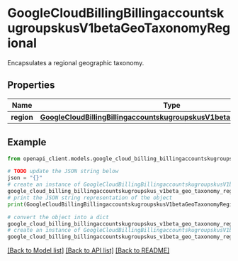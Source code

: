 # GoogleCloudBillingBillingaccountskugroupskusV1betaGeoTaxonomyRegional

Encapsulates a regional geographic taxonomy.

## Properties

Name | Type | Description | Notes
------------ | ------------- | ------------- | -------------
**region** | [**GoogleCloudBillingBillingaccountskugroupskusV1betaGeoTaxonomyRegion**](GoogleCloudBillingBillingaccountskugroupskusV1betaGeoTaxonomyRegion.md) |  | [optional] 

## Example

```python
from openapi_client.models.google_cloud_billing_billingaccountskugroupskus_v1beta_geo_taxonomy_regional import GoogleCloudBillingBillingaccountskugroupskusV1betaGeoTaxonomyRegional

# TODO update the JSON string below
json = "{}"
# create an instance of GoogleCloudBillingBillingaccountskugroupskusV1betaGeoTaxonomyRegional from a JSON string
google_cloud_billing_billingaccountskugroupskus_v1beta_geo_taxonomy_regional_instance = GoogleCloudBillingBillingaccountskugroupskusV1betaGeoTaxonomyRegional.from_json(json)
# print the JSON string representation of the object
print(GoogleCloudBillingBillingaccountskugroupskusV1betaGeoTaxonomyRegional.to_json())

# convert the object into a dict
google_cloud_billing_billingaccountskugroupskus_v1beta_geo_taxonomy_regional_dict = google_cloud_billing_billingaccountskugroupskus_v1beta_geo_taxonomy_regional_instance.to_dict()
# create an instance of GoogleCloudBillingBillingaccountskugroupskusV1betaGeoTaxonomyRegional from a dict
google_cloud_billing_billingaccountskugroupskus_v1beta_geo_taxonomy_regional_from_dict = GoogleCloudBillingBillingaccountskugroupskusV1betaGeoTaxonomyRegional.from_dict(google_cloud_billing_billingaccountskugroupskus_v1beta_geo_taxonomy_regional_dict)
```
[[Back to Model list]](../README.md#documentation-for-models) [[Back to API list]](../README.md#documentation-for-api-endpoints) [[Back to README]](../README.md)


